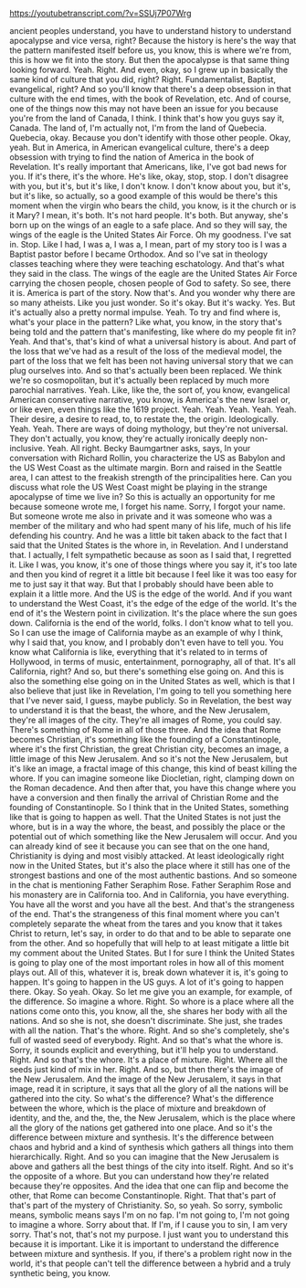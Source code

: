 https://youtubetranscript.com/?v=SSUj7P07Wrg

 ancient peoples understand, you have to understand history to understand apocalypse and vice versa, right? Because the history is here's the way that the pattern manifested itself before us, you know, this is where we're from, this is how we fit into the story. But then the apocalypse is that same thing looking forward. Yeah. Right. And even, okay, so I grew up in basically the same kind of culture that you did, right? Right. Fundamentalist, Baptist, evangelical, right? And so you'll know that there's a deep obsession in that culture with the end times, with the book of Revelation, etc. And of course, one of the things now this may not have been an issue for you because you're from the land of Canada, I think. I think that's how you guys say it, Canada. The land of, I'm actually not, I'm from the land of Quebecia. Quebecia, okay. Because you don't identify with those other people. Okay, yeah. But in America, in American evangelical culture, there's a deep obsession with trying to find the nation of America in the book of Revelation. It's really important that Americans, like, I've got bad news for you. If it's there, it's the whore. He's like, okay, stop, stop. I don't disagree with you, but it's, but it's like, I don't know. I don't know about you, but it's, but it's like, so actually, so a good example of this would be there's this moment when the virgin who bears the child, you know, is it the church or is it Mary? I mean, it's both. It's not hard people. It's both. But anyway, she's born up on the wings of an eagle to a safe place. And so they will say, the wings of the eagle is the United States Air Force. Oh my goodness. I've sat in. Stop. Like I had, I was a, I was a, I mean, part of my story too is I was a Baptist pastor before I became Orthodox. And so I've sat in theology classes teaching where they were teaching eschatology. And that's what they said in the class. The wings of the eagle are the United States Air Force carrying the chosen people, chosen people of God to safety. So see, there it is. America is part of the story. Now that's. And you wonder why there are so many atheists. Like you just wonder. So it's okay. But it's wacky. Yes. But it's actually also a pretty normal impulse. Yeah. To try and find where is, what's your place in the pattern? Like what, you know, in the story that's being told and the pattern that's manifesting, like where do my people fit in? Yeah. And that's, that's kind of what a universal history is about. And part of the loss that we've had as a result of the loss of the medieval model, the part of the loss that we felt has been not having universal story that we can plug ourselves into. And so that's actually been been replaced. We think we're so cosmopolitan, but it's actually been replaced by much more parochial narratives. Yeah. Like, like the, the sort of, you know, evangelical American conservative narrative, you know, is America's the new Israel or, or like even, even things like the 1619 project. Yeah. Yeah. Yeah. Yeah. Yeah. Their desire, a desire to read, to, to restate the, the origin. Ideologically. Yeah. Yeah. There are ways of doing mythology, but they're not universal. They don't actually, you know, they're actually ironically deeply non-inclusive. Yeah. All right. Becky Baumgartner asks, says, In your conversation with Richard Rollin, you characterize the US as Babylon and the US West Coast as the ultimate margin. Born and raised in the Seattle area, I can attest to the freakish strength of the principalities here. Can you discuss what role the US West Coast might be playing in the strange apocalypse of time we live in? So this is actually an opportunity for me because someone wrote me, I forget his name. Sorry, I forgot your name. But someone wrote me also in private and it was someone who was a member of the military and who had spent many of his life, much of his life defending his country. And he was a little bit taken aback to the fact that I said that the United States is the whore in, in Revelation. And I understand that. I actually, I felt sympathetic because as soon as I said that, I regretted it. Like I was, you know, it's one of those things where you say it, it's too late and then you kind of regret it a little bit because I feel like it was too easy for me to just say it that way. But that I probably should have been able to explain it a little more. And the US is the edge of the world. And if you want to understand the West Coast, it's the edge of the edge of the world. It's the end of it's the Western point in civilization. It's the place where the sun goes down. California is the end of the world, folks. I don't know what to tell you. So I can use the image of California maybe as an example of why I think, why I said that, you know, and I probably don't even have to tell you. You know what California is like, everything that it's related to in terms of Hollywood, in terms of music, entertainment, pornography, all of that. It's all California, right? And so, but there's something else going on. And this is also the something else going on in the United States as well, which is that I also believe that just like in Revelation, I'm going to tell you something here that I've never said, I guess, maybe publicly. So in Revelation, the best way to understand it is that the beast, the whore, and the New Jerusalem, they're all images of the city. They're all images of Rome, you could say. There's something of Rome in all of those three. And the idea that Rome becomes Christian, it's something like the founding of a Constantinople, where it's the first Christian, the great Christian city, becomes an image, a little image of this New Jerusalem. And so it's not the New Jerusalem, but it's like an image, a fractal image of this change, this kind of beast killing the whore. If you can imagine someone like Diocletian, right, clamping down on the Roman decadence. And then after that, you have this change where you have a conversion and then finally the arrival of Christian Rome and the founding of Constantinople. So I think that in the United States, something like that is going to happen as well. That the United States is not just the whore, but is in a way the whore, the beast, and possibly the place or the potential out of which something like the New Jerusalem will occur. And you can already kind of see it because you can see that on the one hand, Christianity is dying and most visibly attacked. At least ideologically right now in the United States, but it's also the place where it still has one of the strongest bastions and one of the most authentic bastions. And so someone in the chat is mentioning Father Seraphim Rose. Father Seraphim Rose and his monastery are in California too. And in California, you have everything. You have all the worst and you have all the best. And that's the strangeness of the end. That's the strangeness of this final moment where you can't completely separate the wheat from the tares and you know that it takes Christ to return, let's say, in order to do that and to be able to separate one from the other. And so hopefully that will help to at least mitigate a little bit my comment about the United States. But I for sure I think the United States is going to play one of the most important roles in how all of this moment plays out. All of this, whatever it is, break down whatever it is, it's going to happen. It's going to happen in the US guys. A lot of it's going to happen there. Okay. So yeah. Okay. So let me give you an example, for example, of the difference. So imagine a whore. Right. So whore is a place where all the nations come onto this, you know, all the, she shares her body with all the nations. And so she is not, she doesn't discriminate. She just, she trades with all the nation. That's the whore. Right. And so she's completely, she's full of wasted seed of everybody. Right. And so that's what the whore is. Sorry, it sounds explicit and everything, but it'll help you to understand. Right. And so that's the whore. It's a place of mixture. Right. Where all the seeds just kind of mix in her. Right. And so, but then there's the image of the New Jerusalem. And the image of the New Jerusalem, it says in that image, read it in scripture, it says that all the glory of all the nations will be gathered into the city. So what's the difference? What's the difference between the whore, which is the place of mixture and breakdown of identity, and the, and the, the, the New Jerusalem, which is the place where all the glory of the nations get gathered into one place. And so it's the difference between mixture and synthesis. It's the difference between chaos and hybrid and a kind of synthesis which gathers all things into them hierarchically. Right. And so you can imagine that the New Jerusalem is above and gathers all the best things of the city into itself. Right. And so it's the opposite of a whore. But you can understand how they're related because they're opposites. And the idea that one can flip and become the other, that Rome can become Constantinople. Right. That that's part of that's part of the mystery of Christianity. So, so yeah. So sorry, symbolic means, symbolic means says I'm on no fap. I'm not going to, I'm not going to imagine a whore. Sorry about that. If I'm, if I cause you to sin, I am very sorry. That's not, that's not my purpose. I just want you to understand this because it is important. Like it is important to understand the difference between mixture and synthesis. If you, if there's a problem right now in the world, it's that people can't tell the difference between a hybrid and a truly synthetic being, you know.